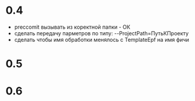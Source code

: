 # 0.4

* preccomit вызывать из коректной папки - ОК
* сделать передачу парметров по типу: --ProjectPath=ПутьКПроекту
* сделать чтобы имя обработки менялось с TemplateEpf на имя фичи


# 0.5




# 0.6
